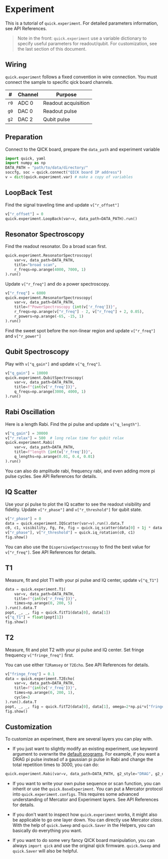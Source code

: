 # Experiment

This is a tutorial of `quick.experiment`. For detailed parameters information, see API References.

> Note in the front: `quick.experiment` use a variable dictionary to specify useful parameters for readout/qubit. For customization, see the last section of this document.

## Wiring

`quick.experiment` follows a fixed convention in wire connection. You must connect the sample to specific qick board channels.

|#|Channel|Purpose|
|---|---|---|
|`r0`|ADC 0|Readout acquisition|
|`g0`|DAC 0|Readout pulse|
|`g2`|DAC 2|Qubit pulse|

## Preparation

Connect to the QICK board, prepare the `data_path` and experiment variable

```python
import quick, yaml
import numpy as np
DATA_PATH = "path/to/data/directory/"
soccfg, soc = quick.connect("QICK board IP address")
v = dict(quick.experiment.var) # make a copy of variables
```

## LoopBack Test

Find the signal traveling time and update `v["r_offset"]`

```python
v["r_offset"] = 0
quick.experiment.LoopBack(var=v, data_path=DATA_PATH).run()
```

## Resonator Spectroscopy

Find the readout resonator. Do a broad scan first.

```python
quick.experiment.ResonatorSpectroscopy(
	var=v, data_path=DATA_PATH,
	title="broad scan",
	r_freqs=np.arange(4000, 7000, 1)
).run()
```

Update `v["r_freq"]` and do a power spectroscopy.

```python
v["r_freq"] = 6000
quick.experiment.ResonatorSpectroscopy(
	var=v, data_path=DATA_PATH,
	title=f"PowerSpectroscopy {int(v['r_freq'])}",
	r_freqs=np.arange(v["r_freq"] - 2, v["r_freq"] + 2, 0.05),
	r_powers=np.arange(-65, -15, 1)
).run()
```

Find the sweet spot before the non-linear region and update `v["r_freq"]` and `v["r_power"]`

## Qubit Spectroscopy

Play with `v["q_gain"]` and update `v["q_freq"]`.

```python
v["q_gain"] = 10000
quick.experiment.QubitSpectroscopy(
	var=v, data_path=DATA_PATH,
	title=f"{int(v['r_freq'])}",
	q_freqs=np.arange(3000, 4000, 1)
).run()
```

## Rabi Oscillation

Here is a length Rabi. Find the pi pulse and update `v["q_length"]`.

```python
v["q_gain"] = 30000
v["r_relax"] = 500  # long relax time for qubit relax
quick.experiment.Rabi(
	var=v, data_path=DATA_PATH,
	title=f"length {int(v['r_freq'])}",
	q_lengths=np.arange(0.01, 0.4, 0.01)
).run()
```

You can also do amplitude rabi, frequency rabi, and even adding more pi pulse cycles. See API References for details.

## IQ Scatter

Use your pi pulse to plot the IQ scatter to see the readout visibility and fidelity. Update `v["r_phase"]` and `v["r_threshold"]` for qubit state.

```python
v["r_phase"] = 0
data = quick.experiment.IQScatter(var=v).run().data.T
c0, c1, visibility, Fg, Fe, fig = quick.iq_scatter(data[0] + 1j * data[1], data[2] + 1j * data[3])
v["r_phase"], v["r_threshold"] = quick.iq_rotation(c0, c1)
fig.show()
```

You can also use the `DispersiveSpectroscopy` to find the best value for `v["r_freq"]`. See API References for details.

## T1

Measure, fit and plot T1 with your pi pulse and IQ center, update `v["q_T1"]`

```python
data = quick.experiment.T1(
	var=v, data_path=DATA_PATH,
	title=f"{int(v['r_freq'])}",
	times=np.arange(0, 200, 5)
).run().data.T
popt, _, _, fig = quick.fitT1(data[0], data[1])
v["q_T1"] = float(popt[1])
fig.show()
```

## T2

Measure, fit and plot T2 with your pi pulse and IQ center. Set fringe frequency `v["fringe_freq"]` first.

You can use either `T2Ramsey` or `T2Echo`. See API References for details.

```python
v["fringe_freq"] = 0.1
data = quick.experiment.T2Echo(
	var=v, data_path=DATA_PATH,
	title=f"{int(v['r_freq'])}",
	times=np.arange(0, 200, 1),
	cycle=3
).run().data.T
popt, _, _, fig = quick.fitT2(data[0], data[1], omega=2*np.pi*v["fringe_freq"])
fig.show()
```

## Customization

To customize an experiment, there are several layers you can play with.

- If you just want to slightly modify an existing experiment, use keyword argument to overwrite the [default programs](https://github.com/clelandlab/quick/blob/main/quick/constants/experiment.yml). For example, if you want a DRAG pi pulse instead of a gaussian pi pulse in Rabi and change the total repetition times to 3000, you can do:

```python
quick.experiment.Rabi(var=v, data_path=DATA_PATH, g2_style="DRAG", g2_delta=-180, rep=3000).run()
```

- If you want to write your own pulse sequence or scan function, you can inherit or use the `quick.BaseExperiment`. You can put a Mercator protocol into `quick.experiment.configs`. This requires some advanced understanding of Mercator and Experiment layers. See API References for details.

- If you don't want to inspect how `quick.experiment` works, it might also be applicable to go one layer down. You can directly use Mercator *class*. With the help of `quick.Sweep` and `quick.Saver` in the Helpers, you can basically do everything you want.

- If you want to do some very fancy QICK board manipulation, you can always `import qick` and use the original qick firmware. `quick.Sweep` and `quick.Saver` will also be helpful.
